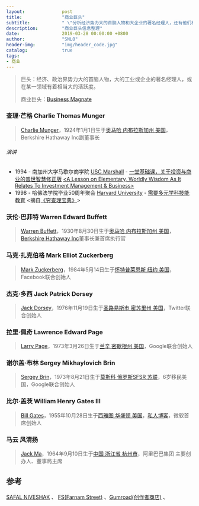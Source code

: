 ```yaml
---
layout:              post
title:               "商业巨头"
subtitle:            " \"分析经济势力大的首脑人物和大企业的著名经理人，还有他们相关的信息统计整理。\""
description:	     "商业巨头信息整理"
date:                2019-03-28 00:00:00 +0800
author:              "SNLO"
header-img:          "img/header_code.jpg"
catalog:             true
tags:
- 商业
---
```


> 巨头：经济、政治界势力大的首脑人物，大的工业或企业的著名经理人，或在某一领域有着相当大的活跃度。
>
> 商业巨头：<a href= "https://en.wikipedia.org/wiki/Business_magnate" target="_blank">Business Magnate</a>

### 查理·芒格	Charlie Thomas Munger

> <a href= "https://en.wikipedia.org/wiki/Charlie_Munger" target="_blank">Charlie Munger</a>，1924年1月1日生于[奥马哈 内布拉斯加州 美国](https://en.wikipedia.org/wiki/Omaha,_Nebraska)，Berkshire Hathaway Inc副董事长

###### 演讲

- 1994 - 南加州大学马歇尔商学院 <a href= "https://www.marshall.usc.edu/" target="_blank">USC Marshall</a> -  <a href= "https://snlo.app/resources/论基本的、普世的智慧，及其与投资管理和商业的关系.pdf" target="_blank">一堂基础课，关于投资与商业的普世智慧</a><a href= "https://snlo.app/resources/论基本的、普世的智慧（修正稿）.pdf" target="_blank">修正版</a> <a href= "https://snlo.app/resources/Lesson-on-Elementary-Worldly-Wisdom-Charlie-Munger.pdf" target="_blank"><A Lesson on Elementary, Worldly
  Wisdom As It Relates To Investment Management &
  Business></a>
- 1998 - 哈佛法学院毕业50周年聚会 <a href= "https://www.harvard.edu/" target="_blank">Harvard University</a> - <a href= "https://snlo.app/resources/需要多元学科技能教育.pdf" target="_blank">需要多元学科技能教育</a> <摘自<a href= "https://www.daocaorenshuwu.com/book/qiongchalibaodian/" target="_blank">《穷查理宝典》</a>>

### 沃伦·巴菲特	Warren Edward Buffett

> <a href= "https://en.wikipedia.org/wiki/Warren_Buffett" target="_blank">Warren Buffett</a>，1930年8月30日生于[奥马哈 内布拉斯加州 美国](https://en.wikipedia.org/wiki/Omaha,_Nebraska)，<a href= "https://en.wikipedia.org/wiki/Berkshire_Hathaway">Berkshire Hathaway Inc</a>董事长兼首席执行官

### 马克·扎克伯格	Mark Elliot Zuckerberg

> <a href= "https://en.wikipedia.org/wiki/Mark_Zuckerberg" target="_blank">Mark Zuckerberg</a>，1984年5月14日生于[怀特普莱恩斯 纽约 美国](https://en.wikipedia.org/wiki/White_Plains,_New_York)，Facebook联合创始人

### 杰克·多西	Jack Patrick Dorsey

> <a href= "https://en.wikipedia.org/wiki/Jack_Dorsey" target="_blank">Jack Dorsey</a>，1976年11月19日生于[圣路易斯市 密苏里州 美国](https://en.wikipedia.org/wiki/St._Louis)，Twitter联合创始人

### 拉里·佩奇	Lawrence Edward Page

> <a href= "https://en.wikipedia.org/wiki/Larry_Page" target="_blank">Larry Page</a>，1973年3月26日生于[兰辛 密歇根州 美国](https://en.wikipedia.org/wiki/Lansing,_Michigan)，Google联合创始人

### 谢尔盖·布林	Sergey Mikhaylovich Brin

> <a href= "https://en.wikipedia.org/wiki/Sergey_Brin" target="_blank">Sergey Brin</a>，1973年8月21日生于[莫斯科 俄罗斯SFSR 苏联](https://en.wikipedia.org/wiki/Moscow)，6岁移民美国，Google联合创始人

### 比尔·盖茨	William Henry Gates III

> <a href= "https://en.wikipedia.org/wiki/Bill_Gates" target="_blank">Bill Gates</a>，1955年10月28日生于[西雅图 华盛顿 美国](https://en.wikipedia.org/wiki/Seattle,_Washington)，<a href= "https://www.gatesnotes.com" target="_blank">私人博客</a>，微软首席创始人

### 马云	风清扬

> <a href= "https://zh.wikipedia.org/wiki/马云" target="_blank">Jack Ma</a>，1964年9月10日生于[中国 浙江省 杭州市](https://zh.wikipedia.org/wiki/杭州市)，阿里巴巴集团 主要创办人、董事局主席

## 参考

<a href= "https://www.safalniveshak.com/" target="_blank">SAFAL NIVESHAK</a> 、 <a href= "https://fs.blog/" target="_blank">FS(Farnam Street)</a> 、<a href= "https://gumroad.com/" target="_blank">Gumroad(创作者商店)</a> 、

